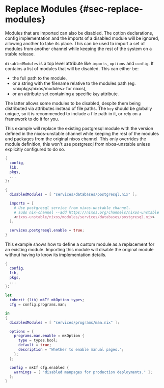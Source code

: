 # Replace Modules {#sec-replace-modules}

Modules that are imported can also be disabled. The option declarations,
config implementation and the imports of a disabled module will be
ignored, allowing another to take its place. This can be used to
import a set of modules from another channel while keeping the rest of
the system on a stable release.

`disabledModules` is a top level attribute like `imports`, `options` and
`config`. It contains a list of modules that will be disabled. This can
either be:
 - the full path to the module,
 - or a string with the filename relative to the modules path (eg. \<nixpkgs/nixos/modules> for nixos),
 - or an attribute set containing a specific `key` attribute.

The latter allows some modules to be disabled, despite them being distributed
via attributes instead of file paths. The `key` should be globally unique, so
it is recommended to include a file path in it, or rely on a framework to do it
for you.

This example will replace the existing postgresql module with the
version defined in the nixos-unstable channel while keeping the rest of
the modules and packages from the original nixos channel. This only
overrides the module definition, this won't use postgresql from
nixos-unstable unless explicitly configured to do so.

```nix
{
  config,
  lib,
  pkgs,
  ...
}:

{
  disabledModules = [ "services/databases/postgresql.nix" ];

  imports = [
    # Use postgresql service from nixos-unstable channel.
    # sudo nix-channel --add https://nixos.org/channels/nixos-unstable nixos-unstable
    <nixos-unstable/nixos/modules/services/databases/postgresql.nix>
  ];

  services.postgresql.enable = true;
}
```

This example shows how to define a custom module as a replacement for an
existing module. Importing this module will disable the original module
without having to know its implementation details.

```nix
{
  config,
  lib,
  pkgs,
  ...
}:

let
  inherit (lib) mkIf mkOption types;
  cfg = config.programs.man;

in
{
  disabledModules = [ "services/programs/man.nix" ];

  options = {
    programs.man.enable = mkOption {
      type = types.bool;
      default = true;
      description = "Whether to enable manual pages.";
    };
  };

  config = mkIf cfg.enabled {
    warnings = [ "disabled manpages for production deployments." ];
  };
}
```
